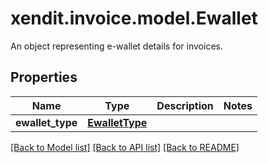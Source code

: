 # xendit.invoice.model.Ewallet

An object representing e-wallet details for invoices.

## Properties
Name | Type | Description | Notes
------------ | ------------- | ------------- | -------------
**ewallet_type** | [**EwalletType**](EwalletType.md) |  | 

[[Back to Model list]](../README.md#documentation-for-models) [[Back to API list]](../README.md#documentation-for-api-endpoints) [[Back to README]](../README.md)


